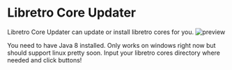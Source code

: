 # Libretro Core Updater
Libretro Core Updater can update or install libretro cores for you.
![preview](https://i.imgur.com/hyZArca.png)

You need to have Java 8 installed. Only works on windows right now but should
support linux pretty soon. Input your libretro cores directory where needed and
click buttons!